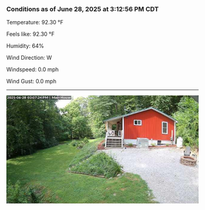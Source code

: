 ### Conditions as of June 28, 2025 at 3:12:56 PM CDT 

Temperature: 92.30 &deg;F

Feels like: 92.30 &deg;F

Humidity: 64%

Wind Direction: W

Windspeed: 0.0 mph

Wind Gust: 0.0 mph

---

<img src="./images/latest.jpeg"/>

